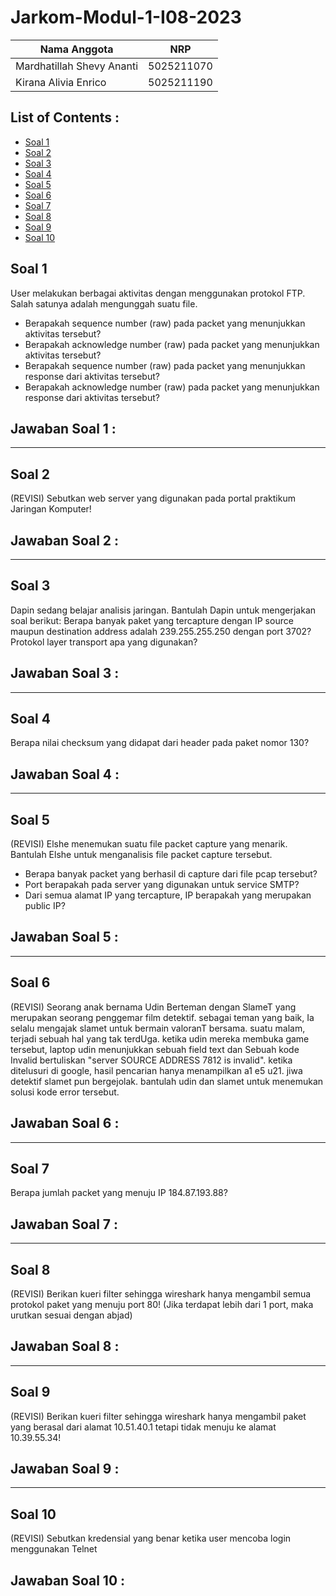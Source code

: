 # Jarkom-Modul-1-I08-2023

Nama Anggota | NRP
------------------- | --------------		
Mardhatillah Shevy Ananti | 5025211070
Kirana Alivia Enrico | 5025211190

## List of Contents :
- [Soal 1](#soal-1)
- [Soal 2](#soal-2)
- [Soal 3](#soal-3)
- [Soal 4](#soal-4)
- [Soal 5](#soal-5)
- [Soal 6](#soal-6)
- [Soal 7](#soal-7)
- [Soal 8](#soal-8)
- [Soal 9](#soal-9)
- [Soal 10](#soal-10)

## Soal 1
User melakukan berbagai aktivitas dengan menggunakan protokol FTP. Salah satunya adalah mengunggah suatu file.
- Berapakah sequence number (raw) pada packet yang menunjukkan aktivitas tersebut? 
- Berapakah acknowledge number (raw) pada packet yang menunjukkan aktivitas tersebut? 
- Berapakah sequence number (raw) pada packet yang menunjukkan response dari aktivitas tersebut?
- Berapakah acknowledge number (raw) pada packet yang menunjukkan response dari aktivitas tersebut?

## Jawaban Soal 1 : 

---

## Soal 2 
(REVISI) Sebutkan web server yang digunakan pada portal praktikum Jaringan Komputer!

## Jawaban Soal 2 : 

---

## Soal 3
Dapin sedang belajar analisis jaringan. Bantulah Dapin untuk mengerjakan soal berikut:
Berapa banyak paket yang tercapture dengan IP source maupun destination address adalah 239.255.255.250 dengan port 3702?
Protokol layer transport apa yang digunakan?

## Jawaban Soal 3 : 

---

## Soal 4
Berapa nilai checksum yang didapat dari header pada paket nomor 130?

## Jawaban Soal 4 : 

---

## Soal 5 
(REVISI) Elshe menemukan suatu file packet capture yang menarik. Bantulah Elshe untuk menganalisis file packet capture tersebut.
- Berapa banyak packet yang berhasil di capture dari file pcap tersebut?
- Port berapakah pada server yang digunakan untuk service SMTP?
- Dari semua alamat IP yang tercapture, IP berapakah yang merupakan public IP?

## Jawaban Soal 5 : 

---

## Soal 6 
(REVISI) Seorang anak bernama Udin Berteman dengan SlameT yang merupakan seorang penggemar film detektif. sebagai teman yang baik, Ia selalu mengajak slamet untuk bermain valoranT bersama. suatu malam, terjadi sebuah hal yang tak terdUga. ketika udin mereka membuka game tersebut, laptop udin menunjukkan sebuah field text dan Sebuah kode Invalid bertuliskan "server SOURCE ADDRESS 7812 is invalid". ketika ditelusuri di google, hasil pencarian hanya menampilkan a1 e5 u21. jiwa detektif slamet pun bergejolak. bantulah udin dan slamet untuk menemukan solusi kode error tersebut.

## Jawaban Soal 6 : 

---

## Soal 7
Berapa jumlah packet yang menuju IP 184.87.193.88?

## Jawaban Soal 7 : 

---

## Soal 8
(REVISI) Berikan kueri filter sehingga wireshark hanya mengambil semua protokol paket yang menuju port 80! (Jika terdapat lebih dari 1 port, maka urutkan sesuai dengan abjad)

## Jawaban Soal 8 : 

---

## Soal 9
(REVISI) Berikan kueri filter sehingga wireshark hanya mengambil paket yang berasal dari alamat 10.51.40.1 tetapi tidak menuju ke alamat 10.39.55.34!

## Jawaban Soal 9 : 

---

## Soal 10
(REVISI) Sebutkan kredensial yang benar ketika user mencoba login menggunakan Telnet

## Jawaban Soal 10 : 

